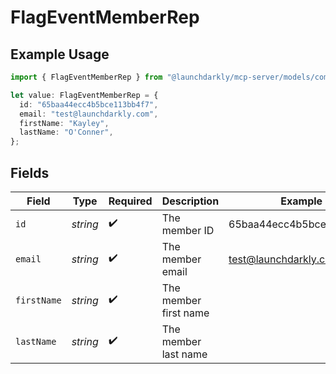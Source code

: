 # FlagEventMemberRep

## Example Usage

```typescript
import { FlagEventMemberRep } from "@launchdarkly/mcp-server/models/components";

let value: FlagEventMemberRep = {
  id: "65baa44ecc4b5bce113bb4f7",
  email: "test@launchdarkly.com",
  firstName: "Kayley",
  lastName: "O'Conner",
};
```

## Fields

| Field                    | Type                     | Required                 | Description              | Example                  |
| ------------------------ | ------------------------ | ------------------------ | ------------------------ | ------------------------ |
| `id`                     | *string*                 | :heavy_check_mark:       | The member ID            | 65baa44ecc4b5bce113bb4f7 |
| `email`                  | *string*                 | :heavy_check_mark:       | The member email         | test@launchdarkly.com    |
| `firstName`              | *string*                 | :heavy_check_mark:       | The member first name    |                          |
| `lastName`               | *string*                 | :heavy_check_mark:       | The member last name     |                          |